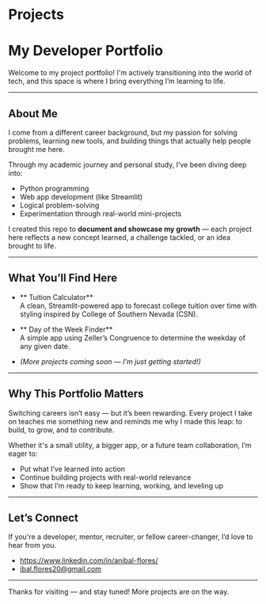 # Projects
# My Developer Portfolio

Welcome to my project portfolio! I'm actively transitioning into the world of tech, and this space is where I bring everything I’m learning to life.

---

## About Me

I come from a different career background, but my passion for solving problems, learning new tools, and building things that actually help people brought me here.

Through my academic journey and personal study, I’ve been diving deep into:
-  Python programming
-  Web app development (like Streamlit)
-  Logical problem-solving
-  Experimentation through real-world mini-projects

I created this repo to **document and showcase my growth** — each project here reflects a new concept learned, a challenge tackled, or an idea brought to life.

---

## What You’ll Find Here

- ** Tuition Calculator**  
  A clean, Streamlit-powered app to forecast college tuition over time with styling inspired by College of Southern Nevada (CSN).

- ** Day of the Week Finder**  
  A simple app using Zeller’s Congruence to determine the weekday of any given date.

- *(More projects coming soon — I’m just getting started!)*

---

## Why This Portfolio Matters

Switching careers isn’t easy — but it’s been rewarding. Every project I take on teaches me something new and reminds me why I made this leap: to build, to grow, and to contribute.

Whether it's a small utility, a bigger app, or a future team collaboration, I’m eager to:
- Put what I’ve learned into action
- Continue building projects with real-world relevance
- Show that I’m ready to keep learning, working, and leveling up

---

## Let’s Connect

If you're a developer, mentor, recruiter, or fellow career-changer, I’d love to hear from you.

- https://www.linkedin.com/in/anibal-flores/
- ibal.flores20@gmail.com

---

Thanks for visiting — and stay tuned! More projects are on the way.

